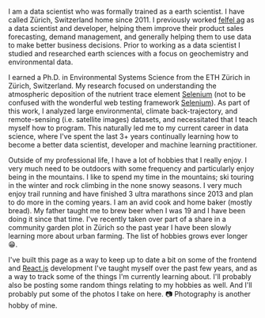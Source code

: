 I am a data scientist who was formally trained as a earth scientist. I have called Zürich, Switzerland home since 2011. I previously worked [felfel ag](https://felfel.ch) as a data scientist and developer, helping them improve their product sales forecasting, demand management, and generally helping them to use data to make better business decisions. Prior to working as a data scientist I studied and researched earth sciences with a focus on geochemistry and environmental data.

I earned a Ph.D. in Environmental Systems Science from the ETH Zürich in Zürich, Switzerland. My research focused on understanding the atmospheric deposition of the nutrient trace element [Selenium](https://en.wikipedia.org/wiki/Selenium) (not to be confused with the wonderful web testing framework [Selenium](https://www.seleniumhq.org/)). As part of this work, I analyzed large environmental, climate back-trajectory, and remote-sensing (i.e. satellite images) datasets, and necessitated that I teach myself how to program. This naturally led me to my current career in data science, where I've spent the last 3+ years continually learning how to become a better data scientist, developer and machine learning practitioner.

Outside of my professional life, I have a lot of hobbies that I really enjoy. I very much need to be outdoors with some frequency and particularly enjoy being in the mountains. I like to spend my time in the mountains; ski touring in the winter and rock climbing in the none snowy seasons. I very much enjoy trail running and have finished 3 ultra marathons since 2013 and plan to do more in the coming years. I am an avid cook and home baker (mostly bread). My father taught me to brew beer when I was 19 and I have been doing it since that time. I've recently taken over part of a share in a community garden plot in Zürich so the past year I have been slowly learning more about urban farming. The list of hobbies grows ever longer :grin:.

I've built this page as a way to keep up to date a bit on some of the frontend and [React.js](https://reactjs.com) development I've taught myself over the past few years, and as a way to track some of the things I'm currently learning about. I'll probably also be posting some random things relating to my hobbies as well. And I'll probably put some of the photos I take on here. :camera: Photography is another hobby of mine.